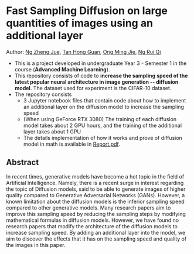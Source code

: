 # Fast Sampling Diffusion on large quantities of images using an additional layer
Author: [Ng Zheng Jue](https://github.com/xinjue37), [Tan Hong Guan](https://github.com/tanhg1116), [Ong Ming Jie](https://github.com/ethanong98), [Ng Rui Qi](https://github.com/Ruiqi2002)

* This is a project developed in undergraduate Year 3 - Semester 1 in the course (**Advanced Machine Learning**).
* This repository consists of code to **increase the sampling speed of the latest popular neural architecture in image generation -- diffusion model**. The dataset used for experiment is the CIFAR-10 dataset.
* The repository consists
    * 3 Jupyter notebook files that contain code about how to implement an additional layer on the diffusion model to increase the sampling speed
    * (When using GeForce RTX 3080) The training of each diffusion model takes about 2 GPU hours, and the training of the additional layer takes about 1 GPU 
    * The details implementation of how it works and prove of diffusion model in math is available in [Report.pdf](https://github.com/xinjue37/Fast-Sampling-Diffusion-on-large-quantities-of-images/blob/main/Report.pdf).

## Abstract
In recent times, generative models have become a hot topic in the field of Artificial
Intelligence. Namely, there is a recent surge in interest regarding the topic of
Diffusion models, said to be able to generate images of higher quality compared to
Generative Adversarial Networks (GANs). However, a known limitation about the
diffusion models is the inferior sampling speed compared to other generative models.
Many research papers aim to improve this sampling speed by reducing the sampling
steps by modifying mathematical formulas in diffusion models. However, we have
found no research papers that modify the architecture of the diffusion models to
increase sampling speed. By adding an additional layer into the model, we aim to
discover the effects that it has on the sampling speed and quality of the images in this
paper.
